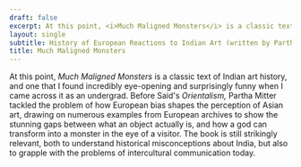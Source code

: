 ```yaml
---
draft: false
excerpt: At this point, <i>Much Maligned Monsters</i> is a classic text of Indian art history, and one that I found incredibly eye-opening and surprisingly funny when I came across it as an undergrad. Before Said's <i>Orientalism,</i> Partha Mitter tackled the problem of how European bias shapes the perception of Asian art, drawing on numerous examples from European archives to show the stunning gaps between what an object actually is, and how a god can transform into a monster in the eye of a visitor. The book is still strikingly relevant, both to understand historical misconceptions about India, but also to grapple with the problems of intercultural communication today. 
layout: single
subtitle: History of European Reactions to Indian Art (written by Partha Mitter)
title: Much Maligned Monsters
---
```


At this point, <i>Much Maligned Monsters</i> is a classic text of Indian art history, and one that I found incredibly eye-opening and surprisingly funny when I came across it as an undergrad. Before Said's <i>Orientalism,</i> Partha Mitter tackled the problem of how European bias shapes the perception of Asian art, drawing on numerous examples from European archives to show the stunning gaps between what an object actually is, and how a god can transform into a monster in the eye of a visitor. The book is still strikingly relevant, both to understand historical misconceptions about India, but also to grapple with the problems of intercultural communication today.
